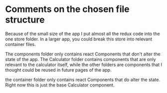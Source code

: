 # Comments on the chosen file structure

Because of the small size of the app I put almost all the redux code into the one
store folder. In a larger app, you could break this store into relevant
container files.

The components folder only contains react Components that don't alter the state
of the app. The Calculator folder contains components that are only relevant to
the calculator itself, while the other folders are components that I thought
could be reused in future pages of the app.

the container folder only contains react Components that do alter the state. Right
now this is just the base Calculator component.
